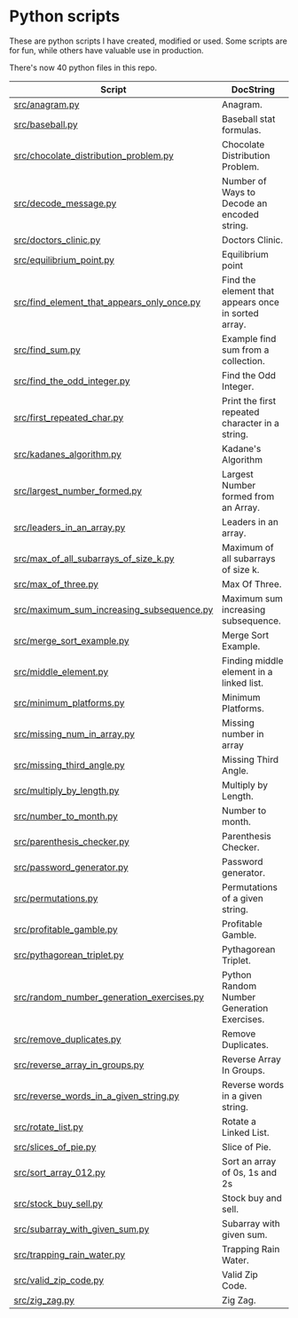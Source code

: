 # Python scripts

These are python scripts I have created, modified or used. Some scripts are for fun, while others have valuable use in production.

There's now 40 python files in this repo.

| Script  | DocString |
| ------------- | ------------- |
|<a href="./src/anagram.py">src/anagram.py</a>|Anagram.|
|<a href="./src/baseball.py">src/baseball.py</a>|Baseball stat formulas.|
|<a href="./src/chocolate_distribution_problem.py">src/chocolate\_distribution\_problem.py</a>|Chocolate Distribution Problem.|
|<a href="./src/decode_message.py">src/decode\_message.py</a>|Number of Ways to Decode an encoded string.|
|<a href="./src/doctors_clinic.py">src/doctors\_clinic.py</a>|Doctors Clinic.|
|<a href="./src/equilibrium_point.py">src/equilibrium\_point.py</a>|Equilibrium point|
|<a href="./src/find_element_that_appears_only_once.py">src/find\_element\_that\_appears\_only\_once.py</a>|Find the element that appears once in sorted array.|
|<a href="./src/find_sum.py">src/find\_sum.py</a>|Example find sum from a collection.|
|<a href="./src/find_the_odd_integer.py">src/find\_the\_odd\_integer.py</a>|Find the Odd Integer.|
|<a href="./src/first_repeated_char.py">src/first\_repeated\_char.py</a>|Print the first repeated character in a string.|
|<a href="./src/kadanes_algorithm.py">src/kadanes\_algorithm.py</a>|Kadane's Algorithm|
|<a href="./src/largest_number_formed.py">src/largest\_number\_formed.py</a>|Largest Number formed from an Array.|
|<a href="./src/leaders_in_an_array.py">src/leaders\_in\_an\_array.py</a>|Leaders in an array.|
|<a href="./src/max_of_all_subarrays_of_size_k.py">src/max\_of\_all\_subarrays\_of\_size\_k.py</a>|Maximum of all subarrays of size k.|
|<a href="./src/max_of_three.py">src/max\_of\_three.py</a>|Max Of Three.|
|<a href="./src/maximum_sum_increasing_subsequence.py">src/maximum\_sum\_increasing\_subsequence.py</a>|Maximum sum increasing subsequence.|
|<a href="./src/merge_sort_example.py">src/merge\_sort\_example.py</a>|Merge Sort Example.|
|<a href="./src/middle_element.py">src/middle\_element.py</a>|Finding middle element in a linked list.|
|<a href="./src/minimum_platforms.py">src/minimum\_platforms.py</a>|Minimum Platforms.|
|<a href="./src/missing_num_in_array.py">src/missing\_num\_in\_array.py</a>|Missing number in array|
|<a href="./src/missing_third_angle.py">src/missing\_third\_angle.py</a>|Missing Third Angle.|
|<a href="./src/multiply_by_length.py">src/multiply\_by\_length.py</a>|Multiply by Length.|
|<a href="./src/number_to_month.py">src/number\_to\_month.py</a>|Number to month.|
|<a href="./src/parenthesis_checker.py">src/parenthesis\_checker.py</a>|Parenthesis Checker.|
|<a href="./src/password_generator.py">src/password\_generator.py</a>|Password generator.|
|<a href="./src/permutations.py">src/permutations.py</a>|Permutations of a given string.|
|<a href="./src/profitable_gamble.py">src/profitable\_gamble.py</a>|Profitable Gamble.|
|<a href="./src/pythagorean_triplet.py">src/pythagorean\_triplet.py</a>|Pythagorean Triplet.|
|<a href="./src/random_number_generation_exercises.py">src/random\_number\_generation\_exercises.py</a>|Python Random Number Generation Exercises.|
|<a href="./src/remove_duplicates.py">src/remove\_duplicates.py</a>|Remove Duplicates.|
|<a href="./src/reverse_array_in_groups.py">src/reverse\_array\_in\_groups.py</a>|Reverse Array In Groups.|
|<a href="./src/reverse_words_in_a_given_string.py">src/reverse\_words\_in\_a\_given\_string.py</a>|Reverse words in a given string.|
|<a href="./src/rotate_list.py">src/rotate\_list.py</a>|Rotate a Linked List.|
|<a href="./src/slices_of_pie.py">src/slices\_of\_pie.py</a>|Slice of Pie.|
|<a href="./src/sort_array_012.py">src/sort\_array\_012.py</a>|Sort an array of 0s, 1s and 2s|
|<a href="./src/stock_buy_sell.py">src/stock\_buy\_sell.py</a>|Stock buy and sell.|
|<a href="./src/subarray_with_given_sum.py">src/subarray\_with\_given\_sum.py</a>|Subarray with given sum.|
|<a href="./src/trapping_rain_water.py">src/trapping\_rain\_water.py</a>|Trapping Rain Water.|
|<a href="./src/valid_zip_code.py">src/valid\_zip\_code.py</a>|Valid Zip Code.|
|<a href="./src/zig_zag.py">src/zig\_zag.py</a>|Zig Zag.|
